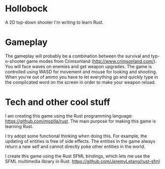 Hollobock
=========

A 2D top-down shooter I'm writing to learn Rust.

Gameplay
========

The gameplay will probably be a combination between the survival and typ-o-shooter game modes from Crimsonland (http://www.crimsonland.com/). You will face waves on enemies and get weapon upgrades. The game is controlled using WASD for movement and mouse for looking and shooting. When you're out of ammo you have to let everything go and quickly type in the complicated word on the screen in order to make your weapon reload.

Tech and other cool stuff
=========================

I am creating this game using the Rust programming language: https://github.com/mozilla/rust. The main purpose for making this game is learning Rust.

I try adopt some functional thinking when doing this. For example, the updating of entities is free of side effects. The entities in the game always return a new self and cannot directly poke other entities in the world.

I create this game using the Rust SFML bindings, which lets me use the SFML multimedia library in Rust. https://github.com/JeremyLetang/rust-sfml
